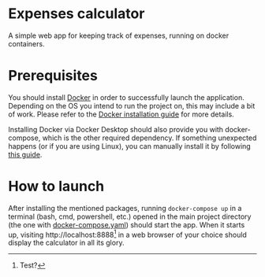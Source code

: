 # Expenses calculator
A simple web app for keeping track of expenses, running on docker containers.

# Prerequisites
You should install [Docker](https://www.docker.com/) in order to successfully launch the application. Depending on the OS you intend to run the project on, this may include a bit of work. Please refer to the [Docker installation guide](https://docs.docker.com/get-docker/) for more details.  

Installing Docker via Docker Desktop should also provide you with docker-compose, which is the other required dependency. If something unexpected happens (or if you are using Linux), you can manually install it by following [this guide](https://docs.docker.com/compose/install/).

# How to launch
After installing the mentioned packages, running `docker-compose up` in a terminal (bash, cmd, powershell, etc.) opened in the main project directory (the one with [docker-compose.yaml](docker-compose.yaml)) should start the app. When it starts up, visiting http://localhost:8888[^1] in a web browser of your choice should display the calculator in all its glory.

[^1]: Test?